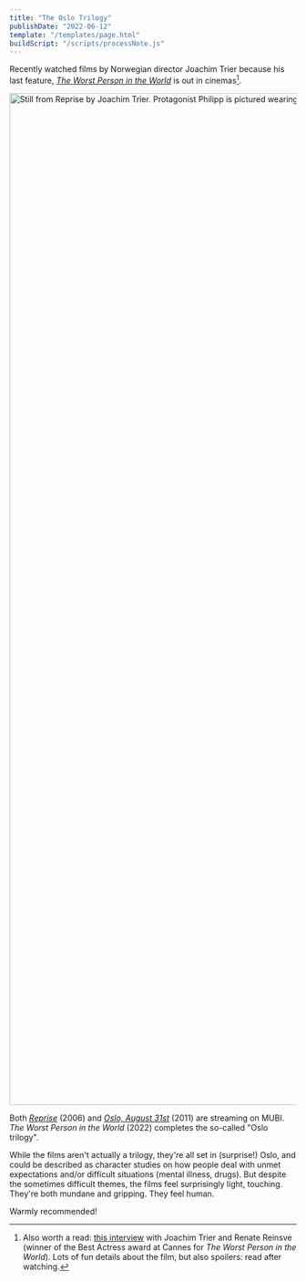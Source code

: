 ```yaml
---
title: "The Oslo Trilogy"
publishDate: "2022-06-12"
template: "/templates/page.html"
buildScript: "/scripts/processNote.js"
---
```


Recently watched films by Norwegian director Joachim Trier because his last feature, [_The Worst Person in the World_](<https://en.wikipedia.org/wiki/The_Worst_Person_in_the_World_(film)>) is out in cinemas[^1].

<img width="1777" height="999" style="aspect-ratio:1777/999;height:auto;" src="https://www.themoviedb.org/t/p/original/s1DdMr6e4oJXnh5DYk9GH9zensL.jpg" alt="Still from Reprise by Joachim Trier. Protagonist Philipp is pictured wearing a white shirt on the bus, among other passengers. He is looking slightly down and to the side, not straight at the camera, and seems lost in thought." />

Both [_Reprise_](<https://en.wikipedia.org/wiki/Reprise_(film)>) (2006) and [_Oslo, August 31st_](https://en.wikipedia.org/wiki/Oslo,_August_31st) (2011) are streaming on MUBI. _The Worst Person in the World_ (2022) completes the so-called "Oslo trilogy".

While the films aren't actually a trilogy, they're all set in (surprise!) Oslo, and could be described as character studies on how people deal with unmet expectations and/or difficult situations (mental illness, drugs). But despite the sometimes difficult themes, the films feel surprisingly light, touching. They're both mundane and gripping. They feel human.

Warmly recommended!

[^1]: Also worth a read: [this interview](https://moveablefest.com/joachim-trier-worst-person-in-the-world/) with Joachim Trier and Renate Reinsve (winner of the Best Actress award at Cannes for _The Worst Person in the World_). Lots of fun details about the film, but also spoilers: read after watching.

